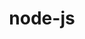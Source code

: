 ---
title: "node-js"
layout: cache
categories: [package, develop]
meta: {"versions": ["18.12.1", "19.2.0"], "compilers": ["gcc@=10.2.1", "gcc@=7.5.0"], "oss": ["centos7", "ubuntu18.04"], "platforms": ["linux"], "targets": ["x86_64_v3"], "stacks": ["developer-tools", "developer-tools-manylinux2014", "root"], "num_specs": 3, "num_specs_by_stack": {"root": 3, "developer-tools": 1, "developer-tools-manylinux2014": 2}}
spec_details: [{"hash": "xkxr5w4t4u37b3vheqp5sf7f5phyqtip", "compiler": "gcc@=7.5.0", "versions": ["18.12.1"], "os": "ubuntu18.04", "platform": "linux", "target": "x86_64_v3", "variants": ["build_system=generic", "~debug", "~doc", "~icu4c", "+openssl", "+zlib"], "stacks": ["root", "developer-tools"], "size": "-", "tarball": "https://binaries.spack.io/develop/build_cache/linux-ubuntu18.04-x86_64_v3/gcc-7.5.0/node-js-18.12.1/linux-ubuntu18.04-x86_64_v3-gcc-7.5.0-node-js-18.12.1-xkxr5w4t4u37b3vheqp5sf7f5phyqtip.spack"}, {"hash": "zvoz73tjgxo4mylfswcqzjbt5d3wdgdb", "compiler": "gcc@=10.2.1", "versions": ["18.12.1"], "os": "centos7", "platform": "linux", "target": "x86_64_v3", "variants": ["build_system=generic", "~debug", "~doc", "~icu4c", "+openssl", "+zlib"], "stacks": ["developer-tools-manylinux2014", "root"], "size": "-", "tarball": "https://binaries.spack.io/develop/build_cache/linux-centos7-x86_64_v3/gcc-10.2.1/node-js-18.12.1/linux-centos7-x86_64_v3-gcc-10.2.1-node-js-18.12.1-zvoz73tjgxo4mylfswcqzjbt5d3wdgdb.spack"}, {"hash": "kixe4in57mrup27engvaq6tn2bv2g4ec", "compiler": "gcc@=10.2.1", "versions": ["19.2.0"], "os": "centos7", "platform": "linux", "target": "x86_64_v3", "variants": ["build_system=generic", "~debug", "~doc", "~icu4c", "+openssl", "+zlib"], "stacks": ["developer-tools-manylinux2014", "root"], "size": "-", "tarball": "https://binaries.spack.io/develop/build_cache/linux-centos7-x86_64_v3/gcc-10.2.1/node-js-19.2.0/linux-centos7-x86_64_v3-gcc-10.2.1-node-js-19.2.0-kixe4in57mrup27engvaq6tn2bv2g4ec.spack"}]
---